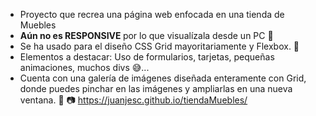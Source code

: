 - Proyecto que recrea una página web enfocada en una tienda de Muebles
- <b>Aún no es RESPONSIVE </b> por lo que visualízala desde un PC 🙂
- Se ha usado para el diseño CSS Grid mayoritariamente y Flexbox. 💙
- Elementos a destacar: Uso de formularios, tarjetas, pequeñas animaciones, muchos divs 😅...
- Cuenta con una galería de imágenes diseñada enteramente con Grid, donde puedes pinchar en las imágenes y ampliarlas en una nueva ventana.
🙌 📷
https://juanjesc.github.io/tiendaMuebles/

